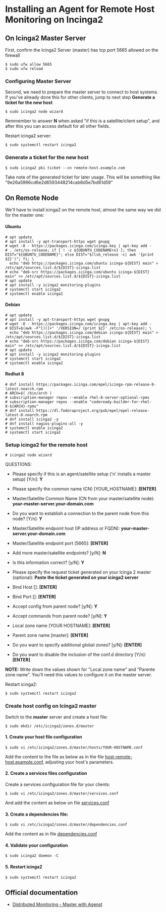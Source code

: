 # Installing an Agent for Remote Host Monitoring on Incinga2

## On Icinga2 Master Server

First, confirm the Icinga2 Server (master) has tcp port 5665 allowed on the firewall

```
$ sudo ufw allow 5665
$ sudo ufw reload
```

###  Configuring Master Server

Second, we need to prepare the master server to connect to host systems.
If you've already done this for other clients, jump to next step **Generate a ticket for the new host**

```
$ sudo icinga2 node wizard
```

Remmember to answer **N** when asked "if this is a satellite/client setup", and after this you can access default for all other fields.

Restart icinga2 server:

```
$ sudo systemctl restart icinga2
```

### Generate a ticket for the new host

```
$ sudo icinga2 pki ticket --cn remote-host.example.com
```

Take note of the generated ticket for later usage. This will be something like "9e26a5966cd6e2d6593448214cab8d5e7bd61d59"

## On Remote Node

We'll have to install icinga2 on the remote host, almost the same way we did for the master one:

#### Ubuntu

```
# apt update
# apt install -y apt-transport-https wget gnupg
# wget -O - https://packages.icinga.com/icinga.key | apt-key add -
# . /etc/os-release; if [ ! -z ${UBUNTU_CODENAME+x} ]; then DIST="${UBUNTU_CODENAME}"; else DIST="$(lsb_release -c| awk '{print $2}')"; fi; \
  echo "deb https://packages.icinga.com/ubuntu icinga-${DIST} main" > /etc/apt/sources.list.d/${DIST}-icinga.list
# echo "deb-src https://packages.icinga.com/ubuntu icinga-${DIST} main" >> /etc/apt/sources.list.d/${DIST}-icinga.list
# apt update
# apt install -y icinga2 monitoring-plugins
# systemctl start icinga2
# systemctl enable icinga2
```

#### Debian

```
# apt update
# apt install -y apt-transport-https wget gnupg
# wget -O - https://packages.icinga.com/icinga.key | apt-key add -
# DIST=$(awk -F"[)(]+" '/VERSION=/ {print $2}' /etc/os-release); \
  echo "deb https://packages.icinga.com/debian icinga-${DIST} main" > /etc/apt/sources.list.d/${DIST}-icinga.list
# echo "deb-src https://packages.icinga.com/debian icinga-${DIST} main" >> /etc/apt/sources.list.d/${DIST}-icinga.list
# apt update
# apt install -y icinga2 monitoring-plugins
# systemctl start icinga2
# systemctl enable icinga2
```

#### Redhat 8

````
# dnf install https://packages.icinga.com/epel/icinga-rpm-release-8-latest.noarch.rpm
# ARCH=$( /bin/arch )
# subscription-manager repos --enable rhel-8-server-optional-rpms
# subscription-manager repos --enable "codeready-builder-for-rhel-8-${ARCH}-rpms"
# dnf install https://dl.fedoraproject.org/pub/epel/epel-release-latest-8.noarch.rpm
# dnf install icinga2 -y
# dnf install nagios-plugins-all -y
# systemctl enable icinga2
# systemctl start icinga2
````

### Setup icinga2 for the remote host

```
# icinga2 node wizard
```

QUESTIONS:

- Please specify if this is an agent/satellite setup ('n' installs a master setup) [Y/n]: **Y**
- Please specify the common name (CN) [YOUR_HOSTNAME]: **[ENTER]**
- Master/Satellite Common Name (CN from your master/satellite node): **your-master-server.your-domain.com**
- Do you want to establish a connection to the parent node from this node? [Y/n]: **Y**
- Master/Satellite endpoint host (IP address or FQDN): **your-master-server.your-domain.com**
- Master/Satellite endpoint port [5665]: **[ENTER]**
- Add more master/satellite endpoints? [y/N]: **N**
- Is this information correct? [y/N]: **Y**

- Please specify the request ticket generated on your Icinga 2 master (optional): **Paste the ticket generated on your icinga2 server**
- Bind Host []: **[ENTER]**
- Bind Port []: **[ENTER]**

- Accept config from parent node? [y/N]: **Y**
- Accept commands from parent node? [y/N]: **Y**

- Local zone name [YOUR HOSTNAME]: **[ENTER]**
- Parent zone name [master]: **[ENTER]**
- Do you want to specify additional global zones? [y/N]: **[ENTER]**
- Do you want to disable the inclusion of the conf.d directory [Y/n]: **[ENTER]**

**NOTE:** Write down the values shown for "Local zone name" and "Parente zone name". You'll need this values to configure it on the master server.

Restart icinga2:

```
$ sudo systemctl restart icinga2
```

### Create host config on Icinga2 master

Switch to the **master** server and create a host file:

```
$ sudo mkdir /etc/icinga2/zones.d/master
```

#### 1. Create your host file configuration

```
$ sudo vi /etc/icinga2/zones.d/master/hosts/YOUR-HOSTNAME.conf
```

Add the content to the file as below as in the file [host-remote-host.example.conf](./config/host-remote-host.example.com.conf), adjusting your host's parameters.

#### 2. Create a services files configuration

Create a services configuration file for your clients:

```
$ sudo vi /etc/icinga2/zones.d/master/services.conf
```

And add the content as below on file [services.conf](./config/services.conf)

#### 3. Create a dependencies file:

```
$ sudo vi /etc/icinga2/zones.d/master/dependencies.conf
```

Add the content as in file [dependencies.conf](./config/dependencies.conf)

#### 4. Validate your configuration

```
$ sudo icinga2 daemon -C
```

#### 5. Restart icinga2

```
$ sudo systemctl restart icinga2
```


## Official documentation

- [Distributed Monitoring - Master with Agenst](https://icinga.com/docs/icinga2/latest/doc/06-distributed-monitoring/#master-with-agents)